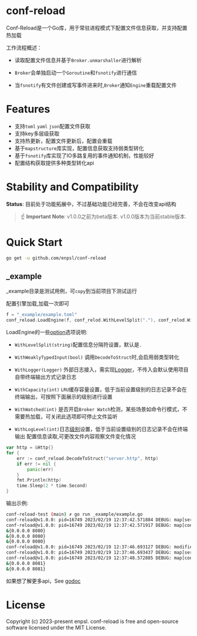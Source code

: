 # conf-reload


Conf-Reload是一个Go库，用于常驻进程模式下配置文件信息获取，并支持配置热加载

工作流程概述：

- 读取配置文件信息并基于`Broker.unmarshaller`进行解析

- `Broker`会单独启动一个`Goroutine`和`fsnotify`进行通信

- 当`fsnotify`有文件创建或写事件进来时,`Broker`通知`Engine`重载配置文件

# Features
- 支持`toml` `yaml` `json`配置文件获取
- 支持key多层级获取
- 支持热更新，配置文件更新后，配置会重载
- 基于`mapstructure`库实现，配置信息获取支持弱类型转化
- 基于`fsnotify`库实现了IO多路复用的事件通知机制，性能较好
- 配置结构获取提供多种类型转化api

# Stability and Compatibility

**Status**: 目前处于功能拓展中，不过基础功能已经完善，不会在改变api结构

> ☝️ **Important Note**: v1.0.0之前为beta版本. v1.0.0版本为当前stable版本.


# Quick Start

```bash
go get -u github.com/enpsl/conf-reload
```

## _example
_example目录是测试用例，可`copy`到当前项目下测试运行

配置引擎加载,加载一次即可
```go
f = "_example/example.toml"
conf_reload.LoadEngine(f, conf_relod.WithLevelSplit("."), conf_relod.WithLogLevel(0))
```
LoadEngine的一些[option](https://pkg.go.dev/github.com/enpsl/conf-reload#Option)选项说明:

- `WithLevelSplit(string)`配置信息分隔符设置，默认是`.`

- `WithWeaklyTypedInput(bool)` 调用`DecodeToStruct`时,会启用弱类型转化

- `WithLogger(Logger)` 外部日志接入，需实现[Logger](https://pkg.go.dev/github.com/enpsl/conf-reload@v1.0.0#Logger)，不传入会默认使用项目自带终端输出方式记录日志

- `WithCapacity(int)` `LRU`缓存容量设置，低于当前设置级别的日志记录不会在终端输出，可按照下面展示的级别进行设置

- `WithWatched(int)` 是否开启`Broker Watch`检测，某些场景如命令行模式，不需要热加载，可关闭此选项即可停止文件监听

- `WithLogLevel(int)`日志[级别](https://pkg.go.dev/github.com/enpsl/conf-reload@v1.0.0/internal/log#Level)设置，低于当前设置级别的日志记录不会在终端输出
配置信息读取,可更改文件内容观察文件变化情况
```go
var http = &Http{}
for {
    err := conf_reload.DecodeToStruct("server.http", http)
    if err != nil {
        panic(err)
    }
    fmt.Println(http)
    time.Sleep(2 * time.Second)
}
```
输出示例:
```bash
conf-reload-test (main) ✗ go run _example/example.go
conf-reload@v1.0.0: pid=16749 2023/02/19 12:37:42.571884 DEBUG: map[server:map[config:map[connection:false depends:[tcp ip] publish:2023-02-19 timeout:10s] http:map[host:0.0.0.0 port:8080]]]
conf-reload@v1.0.0: pid=16749 2023/02/19 12:37:42.571917 DEBUG: map[config:map[connection:false depends:[tcp ip] publish:2023-02-19 timeout:10s] http:map[host:0.0.0.0 port:8080]]
&{0.0.0.0 8080}
&{0.0.0.0 8080}
&{0.0.0.0 8080}
conf-reload@v1.0.0: pid=16749 2023/02/19 12:37:46.693127 DEBUG: modified file:/Users/kuailexingqiu/go/src/conf-reload-test/_example/example.toml, /Users/kuailexingqiu/go/src/conf-reload-test/_example/example.toml
conf-reload@v1.0.0: pid=16749 2023/02/19 12:37:46.693437 DEBUG: map[server:map[config:map[connection:false depends:[tcp ip] publish:2023-02-19 timeout:10s] http:map[host:0.0.0.0 port:8081]]]
conf-reload@v1.0.0: pid=16749 2023/02/19 12:37:48.572885 DEBUG: map[config:map[connection:false depends:[tcp ip] publish:2023-02-19 timeout:10s] http:map[host:0.0.0.0 port:8081]]
&{0.0.0.0 8081}
&{0.0.0.0 8081}
```

如果想了解更多api，See [godoc](https://pkg.go.dev/github.com/enpsl/conf-reload@v1.0.0#pkg-functions)

# License
Copyright (c) 2023-present enpsl. conf-reload is free and open-source software licensed under the MIT License. 
